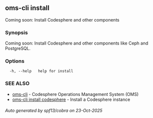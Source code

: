 ## oms-cli install

Coming soon: Install Codesphere and other components

### Synopsis

Coming soon: Install Codesphere and other components like Ceph and PostgreSQL.

### Options

```
  -h, --help   help for install
```

### SEE ALSO

* [oms-cli](oms-cli.md)	 - Codesphere Operations Management System (OMS)
* [oms-cli install codesphere](oms-cli_install_codesphere.md)	 - Install a Codesphere instance

###### Auto generated by spf13/cobra on 23-Oct-2025
